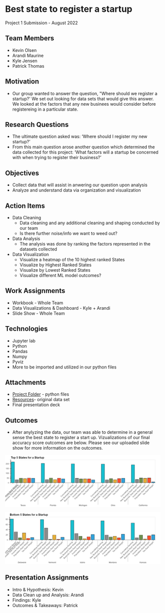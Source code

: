 # Best state to register a startup
Project 1 Submission - August 2022

## **Team Members**
- Kevin Olsen
- Arandi Maurine
- Kyle Jensen
- Patrick Thomas

## **Motivation**


- Our group wanted to answer the question, "Where should we register a startup?'  We set out looking for data sets that would give this answer. We looked at the factors that any new businees would consider before registereing in a particular state. 

## **Research Questions**
- The ultimate question asked was: ‘Where should I register my new startup?’
- From this main question arose another question which determined the data collected for this project: ‘What factors will a startup be concerned with when trying to register their business?’

## **Objectives**
- Collect data that will assist in anwering our question upon analysis
- Analyze and understand data via organization and visualization


## **Action Items**
- Data Cleaning
  - Data cleaning and any additional cleaning and shaping conducted by our team
  - Is there further noise/info we want to weed out? 
- Data Analysis
  - The analysis was done by ranking the factors represented in the datasets collected 
- Data Visualization 
  - Visualize a heatmap of the 10 highest ranked States
  - Visualize by Highest Ranked States
  - Visualize by Lowest Ranked States
  - Visualize different ML model outcomes?

## **Work Assignments**
- Workbook - Whole Team
- Data Visualizations & Dashboard -  Kyle + Arandi
- Slide Show - Whole Team

## **Technologies**
- Jupyter lab
- Python
- Pandas
- Numpy
- Pyviz
- More to be imported and utilized in our python files

## **Attachments**
- [Project Folder](https://github.com/kgluckyme/Group/blob/main/Project/Best%20State%20For%20a%20Startup.ipynb) - python files
- [Resources](https://github.com/kgluckyme/Group/tree/main/Resources)- original data set
- Final presentation deck

## **Outcomes**
- After anylyzing the data, our team was able to determine in a general sense the best state to register a start up. Vizualizations of our final accuracy score outcomes are below. Please see our uploaded slide show for more information on the outcomes.

![](https://github.com/kgluckyme/Group/blob/main/Top%205%20States%20for%20a%20Startup.png)

![](https://github.com/kgluckyme/Group/blob/main/Bottom%205%20States%20for%20a%20Startup.png)

## **Presentation Assignments**
- Intro & Hypothesis: Kevin
- Data Clean up and Analysis: Arandi
- Findings: Kyle
- Outcomes & Takeaways: Patrick

